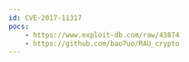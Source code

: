 ```yaml
---
id: CVE-2017-11317
pocs: 
    - https://www.exploit-db.com/raw/43874
    - https://github.com/bao7uo/RAU_crypto
---
```

